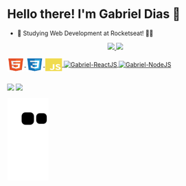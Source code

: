 # Hello there! I'm Gabriel Dias 👋

- 🌱 Studying Web Development at Rocketseat! 🚀💜

<div align="center">
  <a href="https://github.com/GabrielDiasz">
  <img height="180em" src="https://github-readme-stats.vercel.app/api?username=GabrielDiasz&show_icons=true&theme=dark&include_all_commits=true&count_private=true"/>
  <img height="180em" src="https://github-readme-stats.vercel.app/api/top-langs/?username=GabrielDiasz&layout=compact&langs_count=7&theme=dark"/>
</div>

<div style="display: inline_block"><br>
  <img align="center" alt="Gabriel-HTML" height="30" width="40" src="https://raw.githubusercontent.com/devicons/devicon/master/icons/html5/html5-original.svg">
  <img align="center" alt="Gabriel-CSS" height="30" width="40" src="https://raw.githubusercontent.com/devicons/devicon/master/icons/css3/css3-original.svg">
  <img align="center" alt="Gabriel-Js" height="30" width="40" src="https://raw.githubusercontent.com/devicons/devicon/master/icons/javascript/javascript-plain.svg">
  <img align="center" alt="Gabriel-ReactJS" height="30" width="40" src="https://cdn.jsdelivr.net/gh/devicons/devicon/icons/react/react-original.svg" />
  <img align="center" alt="Gabriel-NodeJS" height="30" width="40" src="https://cdn.jsdelivr.net/gh/devicons/devicon/icons/nodejs/nodejs-original.svg"/>
</div>
  
##
  
<div> 
  <a href="https://www.linkedin.com/in/gabriel-dias-54bb28208/" target="_blank"><img src="https://img.shields.io/badge/LinkedIn-0077B5?style=for-the-badge&logo=linkedin&logoColor=white" target="_blank"></a>
  <a href="mailto:gabrielpereiradias5@gmail.com" target="_blank"><img src="https://img.shields.io/badge/Gmail-D14836?style=for-the-badge&logo=gmail&logoColor=white" target="_blank"></a>
  
  ![Snake animation](https://github.com/GabrielDiasz/GabrielDiasz/blob/output/github-contribution-grid-snake.svg)
</div>                   
